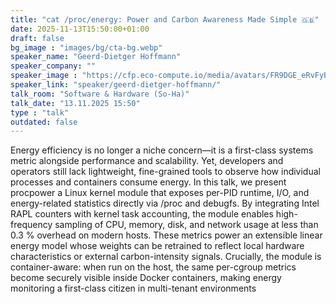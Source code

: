 ```yaml
---
title: "cat /proc/energy: Power and Carbon Awareness Made Simple 🇬🇧"
date: 2025-11-13T15:50:00+01:00
draft: false
bg_image : "images/bg/cta-bg.webp"
speaker_name: "Geerd-Dietger Hoffmann"
speaker_company: ""
speaker_image : "https://cfp.eco-compute.io/media/avatars/FR9DGE_eRvFyB2.png"
speaker_link: "speaker/geerd-dietger-hoffmann/"
talk_room: "Software & Hardware (So-Ha)"
talk_date: "13.11.2025 15:50"
type : "talk"
outdated: false
---
```


Energy efficiency is no longer a niche concern—it is a first-class systems metric alongside performance and scalability. Yet, developers and operators still lack lightweight, fine-grained tools to observe how individual processes and containers consume energy. In this talk, we present procpower a Linux kernel module that exposes per-PID runtime, I/O, and energy-related statistics directly via /proc and debugfs. By integrating Intel RAPL counters with kernel task accounting, the module enables high-frequency sampling of CPU, memory, disk, and network usage at less than 0.3 % overhead on modern hosts. These metrics power an extensible linear energy model whose weights can be retrained to reflect local hardware characteristics or external carbon-intensity signals.
Crucially, the module is container-aware: when run on the host, the same per-cgroup metrics become securely visible inside Docker containers, making energy monitoring a first-class citizen in multi-tenant environments
